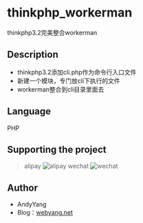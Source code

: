 # thinkphp_workerman
thinkphp3.2完美整合workerman


## Description
* thinkphp3.2添加cli.php作为命令行入口文件
* 新建一个模块，专门放cli下执行的文件
* workerman整合到cli目录里面去

## Language
PHP

## Supporting the project
> alipay
![alipay](http://www.webyang.net/Public/index/img/zfbqrcode_new.png)
> wechat
![wechat](http://www.webyang.net/Public/images/wxzf.jpg)

## Author
* AndyYang
* Blog：[webyang.net](http://www.webyang.net)
